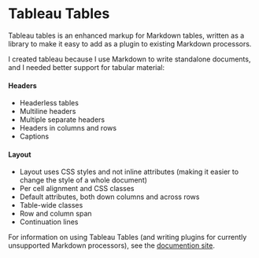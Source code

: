 # Tableau Tables

Tableau tables is an enhanced markup for Markdown tables, written as a library to
make it easy to add as a plugin to existing Markdown processors.

I created tableau because I use Markdown to write standalone documents,
and I needed better support for tabular material:

#### Headers

* Headerless tables
* Multiline headers
* Multiple separate headers
* Headers in columns and rows
* Captions

#### Layout

* Layout uses CSS styles and not inline attributes (making it easier to
  change the style of a whole document)
* Per cell alignment and CSS classes
* Default attributes, both down columns and across rows
* Table-wide classes
* Row and column span
* Continuation lines

For information on using Tableau Tables (and writing plugins for currently
unsupported Markdown processors), see the [documention
site](https://tableau-tables.github.io).
